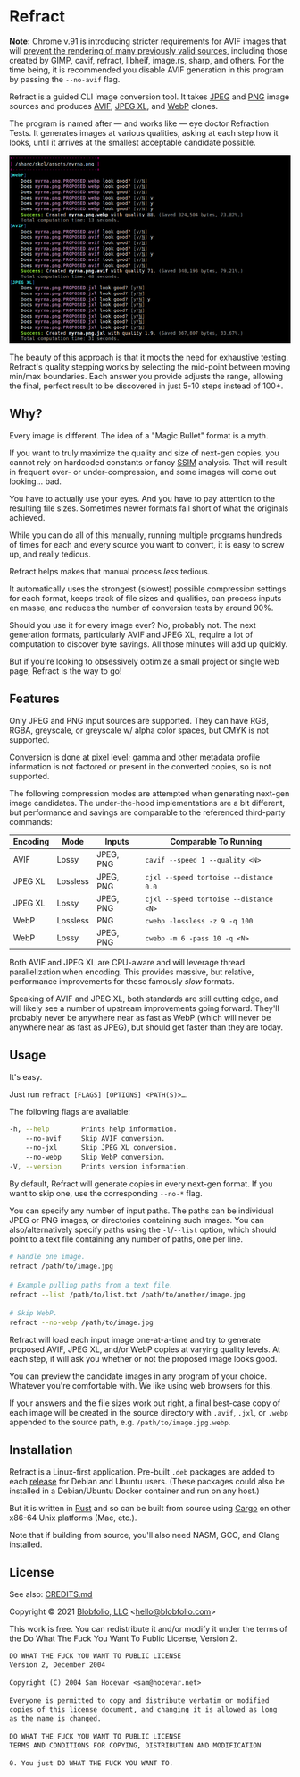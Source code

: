 # Refract

**Note:** Chrome v.91 is introducing stricter requirements for AVIF images that will [prevent the rendering of many previously valid sources](https://bugs.chromium.org/p/chromium/issues/detail?id=1115483), including those created by GIMP, cavif, refract, libheif, image.rs, sharp, and others. For the time being, it is recommended you disable AVIF generation in this program by passing the `--no-avif` flag.

Refract is a guided CLI image conversion tool. It takes [JPEG](https://en.wikipedia.org/wiki/JPEG) and [PNG](https://en.wikipedia.org/wiki/Portable_Network_Graphics) image sources and produces [AVIF](https://en.wikipedia.org/wiki/AV1#AV1_Image_File_Format_(AVIF)), [JPEG XL](https://en.wikipedia.org/wiki/JPEG_XL), and [WebP](https://en.wikipedia.org/wiki/WebP) clones.

The program is named after — and works like — eye doctor Refraction Tests. It generates images at various qualities, asking at each step how it looks, until it arrives at the smallest acceptable candidate possible.

![Example CLI output.](https://github.com/Blobfolio/refract/raw/master/skel/prompt.png)

The beauty of this approach is that it moots the need for exhaustive testing. Refract's quality stepping works by selecting the mid-point between moving min/max boundaries. Each answer you provide adjusts the range, allowing the final, perfect result to be discovered in just 5-10 steps instead of 100+.



## Why?

Every image is different. The idea of a "Magic Bullet" format is a myth.

If you want to truly maximize the quality and size of next-gen copies, you cannot rely on hardcoded constants or fancy [SSIM](https://en.wikipedia.org/wiki/Structural_similarity) analysis. That will result in frequent over- or under-compression, and some images will come out looking… bad.

You have to actually use your eyes. And you have to pay attention to the resulting file sizes. Sometimes newer formats fall short of what the originals achieved.

While you can do all of this manually, running multiple programs hundreds of times for each and every source you want to convert, it is easy to screw up, and really tedious.

Refract helps makes that manual process _less_ tedious.

It automatically uses the strongest (slowest) possible compression settings for each format, keeps track of file sizes and qualities, can process inputs en masse, and reduces the number of conversion tests by around 90%.

Should you use it for every image ever? No, probably not. The next generation formats, particularly AVIF and JPEG XL, require a lot of computation to discover byte savings. All those minutes will add up quickly.

But if you're looking to obsessively optimize a small project or single web page, Refract is the way to go!



## Features

Only JPEG and PNG input sources are supported. They can have RGB, RGBA, greyscale, or greyscale w/ alpha color spaces, but CMYK is not supported.

Conversion is done at pixel level; gamma and other metadata profile information is not factored or present in the converted copies, so is not supported.

The following compression modes are attempted when generating next-gen image candidates. The under-the-hood implementations are a bit different, but performance and savings are comparable to the referenced third-party commands:

| Encoding | Mode | Inputs | Comparable To Running |
| -------- | ---- | ---- | ---- |
| AVIF | Lossy | JPEG, PNG | `cavif --speed 1 --quality <N>` |
| JPEG XL | Lossless | JPEG, PNG | `cjxl --speed tortoise --distance 0.0` |
| JPEG XL | Lossy | JPEG, PNG | `cjxl --speed tortoise --distance <N>` |
| WebP | Lossless | PNG | `cwebp -lossless -z 9 -q 100` |
| WebP | Lossy | JPEG, PNG | `cwebp -m 6 -pass 10 -q <N>` |

Both AVIF and JPEG XL are CPU-aware and will leverage thread parallelization when encoding. This provides massive, but relative, performance improvements for these famously _slow_ formats.

Speaking of AVIF and JPEG XL, both standards are still cutting edge, and will likely see a number of upstream improvements going forward. They'll probably never be anywhere near as fast as WebP (which will never be anywhere near as fast as JPEG), but should get faster than they are today.



## Usage

It's easy.

Just run `refract [FLAGS] [OPTIONS] <PATH(S)>…`.

The following flags are available:

```bash
-h, --help        Prints help information.
    --no-avif     Skip AVIF conversion.
    --no-jxl      Skip JPEG XL conversion.
    --no-webp     Skip WebP conversion.
-V, --version     Prints version information.
```

By default, Refract will generate copies in every next-gen format. If you want to skip one, use the corresponding `--no-*` flag.

You can specify any number of input paths. The paths can be individual JPEG or PNG images, or directories containing such images. You can also/alternatively specify paths using the `-l`/`--list` option, which should point to a text file containing any number of paths, one per line.

```bash
# Handle one image.
refract /path/to/image.jpg

# Example pulling paths from a text file.
refract --list /path/to/list.txt /path/to/another/image.jpg

# Skip WebP.
refract --no-webp /path/to/image.jpg
```

Refract will load each input image one-at-a-time and try to generate proposed AVIF, JPEG XL, and/or WebP copies at varying quality levels. At each step, it will ask you whether or not the proposed image looks good.

You can preview the candidate images in any program of your choice. Whatever you're comfortable with. We like using web browsers for this.

If your answers and the file sizes work out right, a final best-case copy of each image will be created in the source directory with `.avif`, `.jxl`, or `.webp` appended to the source path, e.g. `/path/to/image.jpg.webp`.



## Installation

Refract is a Linux-first application. Pre-built `.deb` packages are added to each [release](https://github.com/Blobfolio/refract/releases/latest) for Debian and Ubuntu users. (These packages could also be installed in a Debian/Ubuntu Docker container and run on any host.)

But it is written in [Rust](https://www.rust-lang.org/) and so can be built from source using [Cargo](https://github.com/rust-lang/cargo) on other x86-64 Unix platforms (Mac, etc.).

Note that if building from source, you'll also need NASM, GCC, and Clang installed.



## License

See also: [CREDITS.md](CREDITS.md)

Copyright © 2021 [Blobfolio, LLC](https://blobfolio.com) &lt;hello@blobfolio.com&gt;

This work is free. You can redistribute it and/or modify it under the terms of the Do What The Fuck You Want To Public License, Version 2.

    DO WHAT THE FUCK YOU WANT TO PUBLIC LICENSE
    Version 2, December 2004
    
    Copyright (C) 2004 Sam Hocevar <sam@hocevar.net>
    
    Everyone is permitted to copy and distribute verbatim or modified
    copies of this license document, and changing it is allowed as long
    as the name is changed.
    
    DO WHAT THE FUCK YOU WANT TO PUBLIC LICENSE
    TERMS AND CONDITIONS FOR COPYING, DISTRIBUTION AND MODIFICATION
    
    0. You just DO WHAT THE FUCK YOU WANT TO.
